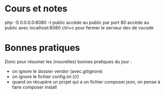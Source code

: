 # Cours et notes
php -S 0.0.0.0:8080 -t public
accède au public par port 80
accède au public avec localhost:8080
ctrl+c pour fermer le serveur dev de vscode
# Bonnes pratiques
Donc pour résumer les (nouvelles) bonnes pratiques du jour :
- on ignore le dossier vendor (avec.gitignore)
- on ignore le fichier config.ini (//)
- quand on récupère un projet qui a un fichier composer.json, on pense à faire composer install